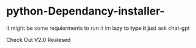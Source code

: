 # python-Dependancy-installer-

it might be some requierments to run it im lazy to type it just ask chat-gpt


Check Out V2.0 Realesed
